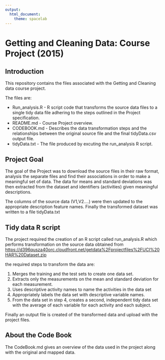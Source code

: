 ```yaml
---
output: 
  html_document: 
    theme: spacelab
---
```

# Getting and Cleaning Data: Course Project (2015)
## Introduction
This repository contains the files associated with the Getting and Cleaning data course project.  

The files are:

- Run_analysis.R - R script code that transforms the source data files to a single tidy data file adhering to the steps outlined in the Project specification.
- README.md - Course Project overview.
- CODEBOOK.md - Describes the data transformation steps and the relationships between the original source file and the final tidyData.csv output file.
- tidyData.txt - The file produced by excuting the run_analysis R script.

## Project Goal
The goal of the Project was to download the source files in their raw format, analysis the separate files and find their associations in order to make a meaningful set of data.  The data for means and standard deviations was then extracted from the dataset and identifiers (activities) given meaningful descriptions.   

The columns of the source data (V1,V2….) were then updated to the appropriate description feature names.  Finally the transformed dataset was written to a file tidyData.txt

## Tidy data R script
The project required the creation of an R script called run_analysis.R which performs transformation on the source data obtained from
<https://d396qusza40orc.cloudfront.net/getdata%2Fprojectfiles%2FUCI%20HAR%20Dataset.zip> 

the required steps to transform the data are:
1.	Merges the training and the test sets to create one data set.
2.	Extracts only the measurements on the mean and standard deviation for each measurement. 
3.	Uses descriptive activity names to name the activities in the data set
4.	Appropriately labels the data set with descriptive variable names. 
5.	From the data set in step 4, creates a second, independent tidy data set with the average of each variable for each activity and each subject.

Finally an output file is created of the transformed data and upload with the project files.

## About the Code Book
The CodeBook.md gives an overview of the data used in the project along with the original and mapped data.

